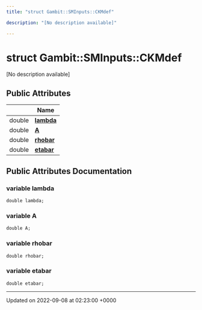 ```yaml
---
title: "struct Gambit::SMInputs::CKMdef"

description: "[No description available]"

---
```


# struct Gambit::SMInputs::CKMdef



[No description available]

## Public Attributes

|                | Name           |
| -------------- | -------------- |
| double | **[lambda](/documentation/code/classes/structgambit_1_1sminputs_1_1ckmdef/#variable-lambda)**  |
| double | **[A](/documentation/code/classes/structgambit_1_1sminputs_1_1ckmdef/#variable-a)**  |
| double | **[rhobar](/documentation/code/classes/structgambit_1_1sminputs_1_1ckmdef/#variable-rhobar)**  |
| double | **[etabar](/documentation/code/classes/structgambit_1_1sminputs_1_1ckmdef/#variable-etabar)**  |

## Public Attributes Documentation

### variable lambda

```
double lambda;
```


### variable A

```
double A;
```


### variable rhobar

```
double rhobar;
```


### variable etabar

```
double etabar;
```


-------------------------------

Updated on 2022-09-08 at 02:23:00 +0000